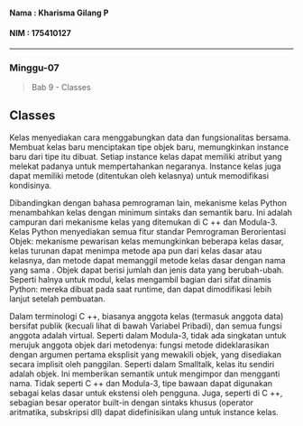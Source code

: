 #### Nama : Kharisma Gilang P
#### NIM : 175410127
---

### Minggu-07
> Bab 9 - Classes

## Classes

Kelas menyediakan cara menggabungkan data dan fungsionalitas bersama. Membuat kelas baru menciptakan tipe objek baru, memungkinkan instance baru dari tipe itu dibuat. Setiap instance kelas dapat memiliki atribut yang melekat padanya untuk mempertahankan negaranya. Instance kelas juga dapat memiliki metode (ditentukan oleh kelasnya) untuk memodifikasi kondisinya.

Dibandingkan dengan bahasa pemrograman lain, mekanisme kelas Python menambahkan kelas dengan minimum sintaks dan semantik baru. Ini adalah campuran dari mekanisme kelas yang ditemukan di C ++ dan Modula-3. Kelas Python menyediakan semua fitur standar Pemrograman Berorientasi Objek: mekanisme pewarisan kelas memungkinkan beberapa kelas dasar, kelas turunan dapat menimpa metode apa pun dari kelas dasar atau kelasnya, dan metode dapat memanggil metode kelas dasar dengan nama yang sama . Objek dapat berisi jumlah dan jenis data yang berubah-ubah. Seperti halnya untuk modul, kelas mengambil bagian dari sifat dinamis Python: mereka dibuat pada saat runtime, dan dapat dimodifikasi lebih lanjut setelah pembuatan.

Dalam terminologi C ++, biasanya anggota kelas (termasuk anggota data) bersifat publik (kecuali lihat di bawah Variabel Pribadi), dan semua fungsi anggota adalah virtual. Seperti dalam Modula-3, tidak ada singkatan untuk merujuk anggota objek dari metodenya: fungsi metode dideklarasikan dengan argumen pertama eksplisit yang mewakili objek, yang disediakan secara implisit oleh panggilan. Seperti dalam Smalltalk, kelas itu sendiri adalah objek. Ini memberikan semantik untuk mengimpor dan mengganti nama. Tidak seperti C ++ dan Modula-3, tipe bawaan dapat digunakan sebagai kelas dasar untuk ekstensi oleh pengguna. Juga, seperti di C ++, sebagian besar operator built-in dengan sintaks khusus (operator aritmatika, subskripsi dll) dapat didefinisikan ulang untuk instance kelas.
